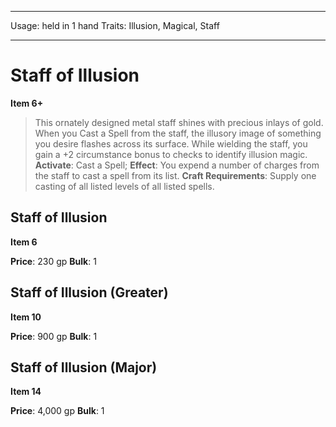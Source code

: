 
---
Usage: held in 1 hand
Traits: Illusion, Magical, Staff

---

# Staff of Illusion

**Item 6+**

> This ornately designed metal staff shines with precious inlays of gold. When you Cast a Spell from the staff, the illusory image of something you desire flashes across its surface. While wielding the staff, you gain a +2 circumstance bonus to checks to identify illusion magic.
**Activate**: Cast a Spell;
**Effect**: You expend a number of charges from the staff to cast a spell from its list.
**Craft Requirements**: Supply one casting of all listed levels of all listed spells.

## Staff of Illusion

**Item 6**

**Price**: 230 gp
**Bulk**: 1

## Staff of Illusion (Greater)

**Item 10**

**Price**: 900 gp
**Bulk**: 1

## Staff of Illusion (Major)

**Item 14**

**Price**: 4,000 gp
**Bulk**: 1
